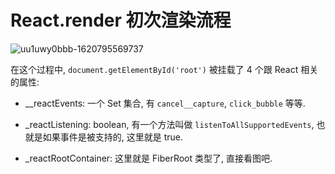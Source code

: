 # React.render 初次渲染流程

![uu1uwy0bbb-1620795569737](https://static.yancey.app/uu1uwy0bbb-1620795569737)

在这个过程中, `document.getElementById('root')` 被挂载了 4 个跟 React 相关的属性:

- __reactEvents: 一个 Set 集合, 有 `cancel__capture`, `click_bubble` 等等.

- _reactListening: boolean, 有一个方法叫做 `listenToAllSupportedEvents`, 也就是如果事件是被支持的, 这里就是 true.

- _reactRootContainer: 这里就是 FiberRoot 类型了, 直接看图吧.